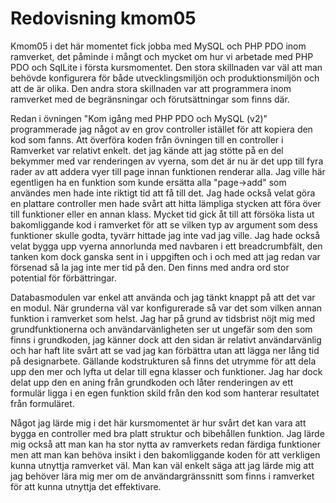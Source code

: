 ---
---

Redovisning kmom05
=========================

Kmom05 i det här momentet fick jobba med MySQL och PHP PDO inom ramverket, det påminde i mångt och mycket om hur vi arbetade med PHP PDO och SqlLite i första kursmomentet. Den stora skillnaden var väl att man behövde konfigurera för både utvecklingsmiljön och produktionsmiljön och att de är olika. Den andra stora skillnaden var att programmera inom ramverket med de begränsningar och förutsättningar som finns där.

Redan i övningen "Kom igång med PHP PDO och MySQL (v2)" programmerade jag något av en grov controller istället för att kopiera den kod som fanns. Att överföra koden från övningen till en controller i Ramverket var relativt enkelt. det jag kände att jag stötte på en del bekymmer med var renderingen av vyerna, som det är nu är det upp till fyra rader av att addera vyer till page innan funktionen renderar alla. Jag ville här egentligen ha en funktion som kunde ersätta alla "page->add" som användes men hade inte riktigt tid att få till det. Jag hade också velat göra en plattare controller men hade svårt att hitta lämpliga stycken att föra över till funktioner eller en annan klass. Mycket tid gick åt till att försöka lista ut bakomliggande kod i ramverket för att se vilken typ av argument som dess funktioner skulle godta, tyvärr hittade jag inte vad jag ville. Jag hade också velat bygga upp vyerna annorlunda med navbaren i ett breadcrumbfält, den tanken kom dock ganska sent in i uppgiften och i och med att jag redan var försenad så la jag inte mer tid på den. Den finns med andra ord stor potential för förbättringar.

Databasmodulen var enkel att använda och jag tänkt knappt på att det var en modul. När grunderna väl var konfigurerade så var det som vilken annan funktion i ramverket som helst. Jag har på grund av tidsbrist nöjt mig med grundfunktionerna och användarvänligheten ser ut ungefär som den som finns i grundkoden, jag känner dock att den sidan är relativt användarvänlig och har haft lite svårt att se vad jag kan förbättra utan att lägga ner lång tid på designarbete. Gällande kodstrukturen så finns det utrymme för att dela upp den mer och lyfta ut delar till egna klasser och funktioner. Jag har dock delat upp den en aning från grundkoden och låter renderingen av ett formulär ligga i en egen funktion skild från den kod som hanterar resultatet från formuläret.

Något jag lärde mig i det här kursmomentet är hur svårt det kan vara att bygga en controller med bra platt struktur och bibehållen funktion. Jag lärde mig också att man kan ha stor nytta av ramverkets redan färdiga funktioner men att man kan behöva insikt i den bakomliggande koden för att verkligen kunna utnyttja ramverket väl. Man kan väl enkelt säga att jag lärde mig att jag behöver lära mig mer om de användargränssnitt som finns i ramverket för att kunna utnyttja det effektivare.

